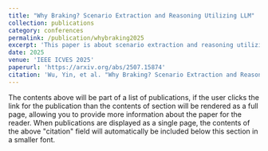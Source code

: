 ```yaml
---
title: "Why Braking? Scenario Extraction and Reasoning Utilizing LLM"
collection: publications
category: conferences
permalink: /publication/whybraking2025
excerpt: 'This paper is about scenario extraction and reasoning utilizing LLM.'
date: 2025
venue: 'IEEE ICVES 2025'
paperurl: 'https://arxiv.org/abs/2507.15874'
citation: 'Wu, Yin, et al. "Why Braking? Scenario Extraction and Reasoning Utilizing LLM." arXiv preprint arXiv:2507.15874 (2025).'
---
```


The contents above will be part of a list of publications, if the user clicks the link for the publication than the contents of section will be rendered as a full page, allowing you to provide more information about the paper for the reader. When publications are displayed as a single page, the contents of the above "citation" field will automatically be included below this section in a smaller font.
